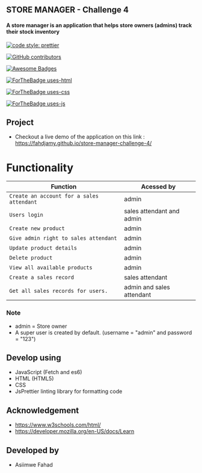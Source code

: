 ## STORE MANAGER - Challenge 4

#### A store manager is an application that helps store owners (admins) track their stock inventory

[![code style: prettier](https://img.shields.io/badge/code_style-prettier-ff69b4.svg?style=flat-square)](https://github.com/prettier/prettier)

[![GitHub contributors](https://img.shields.io/github/contributors/Naereen/StrapDown.js.svg)](https://GitHub.com/Naereen/StrapDown.js/graphs/contributors/)

[![Awesome Badges](https://img.shields.io/badge/badges-awesome-green.svg)](https://github.com/Naereen/badges)

[![ForTheBadge uses-html](http://ForTheBadge.com/images/badges/uses-html.svg)](http://ForTheBadge.com)

[![ForTheBadge uses-css](http://ForTheBadge.com/images/badges/uses-css.svg)](http://ForTheBadge.com)

[![ForTheBadge uses-js](http://ForTheBadge.com/images/badges/uses-js.svg)](http://ForTheBadge.com)

## Project

- Checkout a live demo of the application on this link : https://fahdjamy.github.io/store-manager-challenge-4/

# Functionality

| Function | Acessed by |
| ------------- | ------------- |
|`Create an account for a sales attendant` | admin |
|`Users login` | sales attendant and admin |
|`Create new product` | admin |
|`Give admin right to sales attendant `| admin |
|`Update product details` | admin |
|`Delete product` | admin |
|`View all available products ` | admin |
|`Create a sales record ` | sales attendant |
|`Get all sales records for users.` | admin and sales attendant |

### Note
- admin = Store owner
- A super user is created by default. (username = "admin" and password = "123")

## Develop using
- JavaScript (Fetch and es6)
- HTML (HTML5)
- CSS
- JsPrettier linting library for formatting code

## Acknowledgement

- https://www.w3schools.com/html/
- https://developer.mozilla.org/en-US/docs/Learn

## Developed by

- Asiimwe Fahad